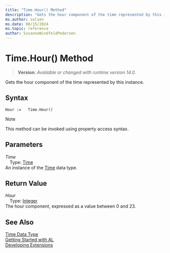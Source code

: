 ```yaml
---
title: "Time.Hour() Method"
description: "Gets the hour component of the time represented by this instance."
ms.author: solsen
ms.date: 08/15/2024
ms.topic: reference
author: SusanneWindfeldPedersen
---
```

[//]: # (START>DO_NOT_EDIT)
[//]: # (IMPORTANT:Do not edit any of the content between here and the END>DO_NOT_EDIT.)
[//]: # (Any modifications should be made in the .xml files in the ModernDev repo.)
# Time.Hour() Method
> **Version**: _Available or changed with runtime version 14.0._

Gets the hour component of the time represented by this instance.


## Syntax
```AL
Hour :=   Time.Hour()
```
> [!NOTE]
> This method can be invoked using property access syntax.
## Parameters
*Time*  
&emsp;Type: [Time](time-data-type.md)  
An instance of the [Time](time-data-type.md) data type.  

## Return Value
*Hour*  
&emsp;Type: [Integer](../integer/integer-data-type.md)  
The hour component, expressed as a value between 0 and 23.


[//]: # (IMPORTANT: END>DO_NOT_EDIT)
## See Also
[Time Data Type](time-data-type.md)  
[Getting Started with AL](../../devenv-get-started.md)  
[Developing Extensions](../../devenv-dev-overview.md)